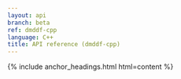 ```yaml
---
layout: api
branch: beta
ref: dmddf-cpp
language: C++
title: API reference (dmddf-cpp)
---
```

{% include anchor_headings.html html=content %}